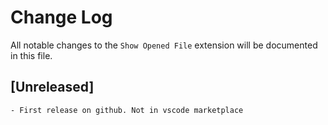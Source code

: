 # Change Log

All notable changes to the `Show Opened File` extension will be documented in this file.

## [Unreleased]

    - First release on github. Not in vscode marketplace